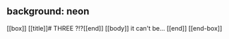 background: neon
---
[[box]]
[[title]]# THREE ?!?[[end]]
[[body]]
it can't be...
[[end]]
[[end-box]]